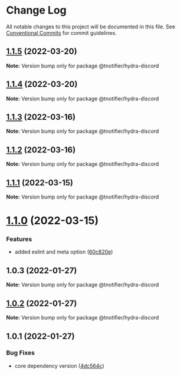 # Change Log

All notable changes to this project will be documented in this file.
See [Conventional Commits](https://conventionalcommits.org) for commit guidelines.

## [1.1.5](https://github.com/tnotifier/hydra/compare/@tnotifier/hydra-discord@1.1.4...@tnotifier/hydra-discord@1.1.5) (2022-03-20)

**Note:** Version bump only for package @tnotifier/hydra-discord





## [1.1.4](https://github.com/tnotifier/hydra/compare/@tnotifier/hydra-discord@1.1.3...@tnotifier/hydra-discord@1.1.4) (2022-03-20)

**Note:** Version bump only for package @tnotifier/hydra-discord





## [1.1.3](https://github.com/tnotifier/hydra/compare/@tnotifier/hydra-discord@1.1.2...@tnotifier/hydra-discord@1.1.3) (2022-03-16)

**Note:** Version bump only for package @tnotifier/hydra-discord





## [1.1.2](https://github.com/tnotifier/hydra/compare/@tnotifier/hydra-discord@1.1.1...@tnotifier/hydra-discord@1.1.2) (2022-03-16)

**Note:** Version bump only for package @tnotifier/hydra-discord





## [1.1.1](https://github.com/tnotifier/hydra/compare/@tnotifier/hydra-discord@1.1.0...@tnotifier/hydra-discord@1.1.1) (2022-03-15)

**Note:** Version bump only for package @tnotifier/hydra-discord





# [1.1.0](https://github.com/tnotifier/hydra/compare/@tnotifier/hydra-discord@1.0.3...@tnotifier/hydra-discord@1.1.0) (2022-03-15)


### Features

* added eslint and meta option ([60c820e](https://github.com/tnotifier/hydra/commit/60c820e6c53250cdf3d35925a269e2142e2e89cf))





## 1.0.3 (2022-01-27)

**Note:** Version bump only for package @tnotifier/hydra-discord





## [1.0.2](https://github.com/tnotifier/hydra/compare/@tnotifier/hydra-discord@1.0.1...@tnotifier/hydra-discord@1.0.2) (2022-01-27)

**Note:** Version bump only for package @tnotifier/hydra-discord





## 1.0.1 (2022-01-27)


### Bug Fixes

* core dependency version ([4dc564c](https://github.com/tnotifier/hydra/commit/4dc564cbff42c3780f0b32d1867a7dce97b27a28))
